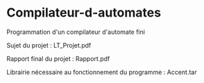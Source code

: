# Compilateur-d-automates
Programmation d'un compilateur d'automate fini

Sujet du projet : LT_Projet.pdf

Rapport final du projet : Rapport.pdf

Librairie nécessaire au fonctionnement du programme : Accent.tar


